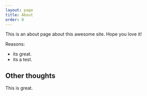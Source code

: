 ```yaml
---
layout: page
title: About
order: 0
---
```


This is an about page about this awesome site.
Hope you love it!

Reasons:
- its great.
- its a test.

## Other thoughts

This is great.
